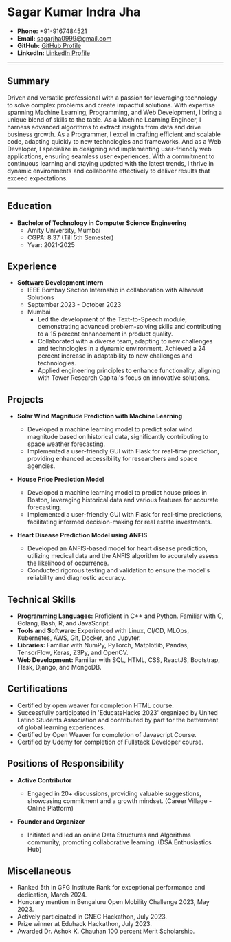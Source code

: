 # Sagar Kumar Indra Jha

- **Phone:** +91-9167484521
- **Email:** sagarjha0999@gmail.com
- **GitHub:** [GitHub Profile](https://github.com/yourgithubusername)
- **LinkedIn:** [LinkedIn Profile](https://www.linkedin.com/in/yourlinkedinprofile)

---

## Summary

Driven and versatile professional with a passion for leveraging technology to solve complex problems and create impactful solutions. With expertise spanning Machine Learning, Programming, and Web Development, I bring a unique blend of skills to the table. As a Machine Learning Engineer, I harness advanced algorithms to extract insights from data and drive business growth. As a Programmer, I excel in crafting efficient and scalable code, adapting quickly to new technologies and frameworks. And as a Web Developer, I specialize in designing and implementing user-friendly web applications, ensuring seamless user experiences. With a commitment to continuous learning and staying updated with the latest trends, I thrive in dynamic environments and collaborate effectively to deliver results that exceed expectations.

---

## Education
- **Bachelor of Technology in Computer Science Engineering**
  - Amity University, Mumbai
  - CGPA: 8.37 (Till 5th Semester)
  - Year: 2021-2025

## Experience
- **Software Development Intern**
  - IEEE Bombay Section Internship in collaboration with Alhansat Solutions
  - September 2023 - October 2023
  - Mumbai
    - Led the development of the Text-to-Speech module, demonstrating advanced problem-solving skills and contributing to a 15 percent enhancement in product quality.
    - Collaborated with a diverse team, adapting to new challenges and technologies in a dynamic environment. Achieved a 24 percent increase in adaptability to new challenges and technologies.
    - Applied engineering principles to enhance functionality, aligning with Tower Research Capital's focus on innovative solutions.

## Projects
- **Solar Wind Magnitude Prediction with Machine Learning**
  - Developed a machine learning model to predict solar wind magnitude based on historical data, significantly contributing to space weather forecasting.
  - Implemented a user-friendly GUI with Flask for real-time prediction, providing enhanced accessibility for researchers and space agencies.

- **House Price Prediction Model**
  - Developed a machine learning model to predict house prices in Boston, leveraging historical data and various features for accurate forecasting.
  - Implemented a user-friendly GUI with Flask for real-time predictions, facilitating informed decision-making for real estate investments.

- **Heart Disease Prediction Model using ANFIS**
  - Developed an ANFIS-based model for heart disease prediction, utilizing medical data and the ANFIS algorithm to accurately assess the likelihood of occurrence.
  - Conducted rigorous testing and validation to ensure the model's reliability and diagnostic accuracy.

## Technical Skills
- **Programming Languages:** Proficient in C++ and Python. Familiar with C, Golang, Bash, R, and JavaScript.
- **Tools and Software:** Experienced with Linux, CI/CD, MLOps, Kubernetes, AWS, Git, Docker, and Jupyter.
- **Libraries:** Familiar with NumPy, PyTorch, Matplotlib, Pandas, TensorFlow, Keras, Z3Py, and OpenCV.
- **Web Development:** Familiar with SQL, HTML, CSS, ReactJS, Bootstrap, Flask, Django, and MongoDB.

## Certifications
- Certified by open weaver for completion HTML course.
- Successfully participated in 'EducateHacks 2023' organized by United Latino Students Association and contributed by part for the betterment of global learning experiences.
- Certified by Open Weaver for completion of Javascript Course.
- Certified by Udemy for completion of Fullstack Developer course.

## Positions of Responsibility
- **Active Contributor**
  - Engaged in 20+ discussions, providing valuable suggestions, showcasing commitment and a growth mindset. (Career Village - Online Platform)

- **Founder and Organizer**
  - Initiated and led an online Data Structures and Algorithms community, promoting collaborative learning. (DSA Enthusiastics Hub)

## Miscellaneous
- Ranked 5th in GFG Institute Rank for exceptional performance and dedication, March 2024.
- Honorary mention in Bengaluru Open Mobility Challenge 2023, May 2023.
- Actively participated in GNEC Hackathon, July 2023.
- Prize winner at Eduhack Hackathon, July 2023.
- Awarded Dr. Ashok K. Chauhan 100 percent Merit Scholarship.
